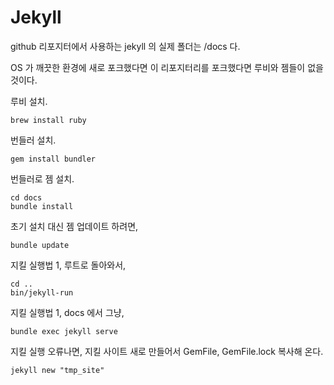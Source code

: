 # Jekyll

github 리포지터에서 사용하는 jekyll 의 실제 폴더는 /docs 다.

OS 가 깨끗한 환경에 새로 포크했다면 이 리포지터리를 포크했다면 루비와 젬들이 없을 것이다.

루비 설치.

    brew install ruby

번들러 설치.

    gem install bundler

번들러로 젬 설치.

    cd docs
    bundle install

초기 설치 대신 젬 업데이트 하려면,

    bundle update

지킬 실행법 1, 루트로 돌아와서,

    cd ..
    bin/jekyll-run

지킬 실행법 1, docs 에서 그냥,

    bundle exec jekyll serve

지킬 실행 오류나면, 지킬 사이트 새로 만들어서 GemFile, GemFile.lock 복사해 온다.

    jekyll new "tmp_site"

